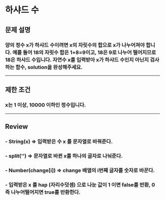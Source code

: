 # 하샤드 수

## 문제 설명
### 양의 정수 x가 하샤드 수이려면 x의 자릿수의 합으로 x가 나누어져야 합니다. 예를 들어 18의 자릿수 합은 1+8=9이고, 18은 9로 나누어 떨어지므로 18은 하샤드 수입니다. 자연수 x를 입력받아 x가 하샤드 수인지 아닌지 검사하는 함수, solution을 완성해주세요.
***
## 제한 조건
### x는 1 이상, 10000 이하인 정수입니다.
***
## Review
### - String(x) => 입력받은 수 x 를 문자열로 바꿔준다.
### - split('') => 문자열로 바뀐 x를 하나의 글자로 나눠준다.
### - Number(change[i]) => change 배열의 i번째 글자를 숫자로 바꾼다.
### - 입력받은 x 를 hap (자리수덧셈) 으로 나눈 값이 1 이면 false를 반환, 0 즉 나누어떨어지면 true를 반환한다.